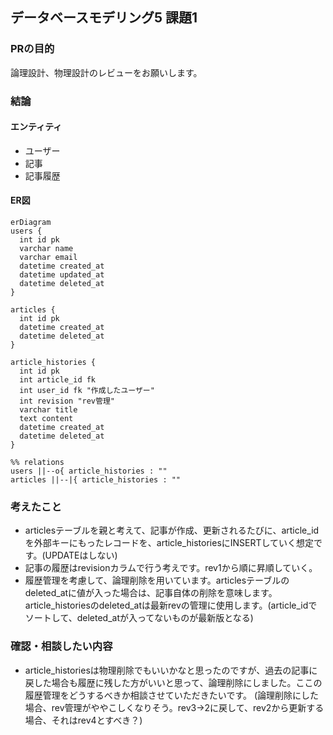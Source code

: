 ## データベースモデリング5 課題1

### PRの目的
論理設計、物理設計のレビューをお願いします。

### 結論
#### エンティティ
- ユーザー
- 記事
- 記事履歴

#### ER図
```mermaid
erDiagram
users {
  int id pk
  varchar name
  varchar email
  datetime created_at
  datetime updated_at
  datetime deleted_at
}

articles {
  int id pk
  datetime created_at
  datetime deleted_at
}

article_histories {
  int id pk
  int article_id fk
  int user_id fk "作成したユーザー"
  int revision "rev管理"
  varchar title
  text content
  datetime created_at
  datetime deleted_at
}

%% relations
users ||--o{ article_histories : ""
articles ||--|{ article_histories : ""
```

### 考えたこと
- articlesテーブルを親と考えて、記事が作成、更新されるたびに、article_idを外部キーにもったレコードを、article_historiesにINSERTしていく想定です。(UPDATEはしない)
- 記事の履歴はrevisionカラムで行う考えです。rev1から順に昇順していく。
- 履歴管理を考慮して、論理削除を用いています。articlesテーブルのdeleted_atに値が入った場合は、記事自体の削除を意味します。article_historiesのdeleted_atは最新revの管理に使用します。(article_idでソートして、deleted_atが入ってないものが最新版となる)

### 確認・相談したい内容
- article_historiesは物理削除でもいいかなと思ったのですが、過去の記事に戻した場合も履歴に残した方がいいと思って、論理削除にしました。ここの履歴管理をどうするべきか相談させていただきたいです。
(論理削除にした場合、rev管理がややこしくなりそう。rev3→2に戻して、rev2から更新する場合、それはrev4とすべき？)